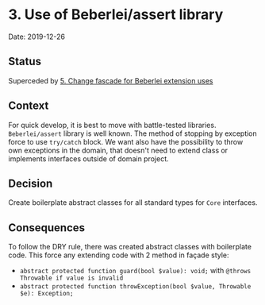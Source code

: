 # 3. Use of Beberlei/assert library

Date: 2019-12-26

## Status

Superceded by [5. Change fascade for Beberlei extension uses](0005-change-fascade-for-beberlei-extension-uses.md)

## Context

For quick develop, it is best to move with battle-tested libraries. `Beberlei/assert` library is well known. The method of stopping by exception force to use `try/catch` block. We want also have the possibility to throw own exceptions in the domain, that doesn't need to extend class or implements interfaces outside of domain project.

## Decision

Create boilerplate abstract classes for all standard types for `Core` interfaces.

## Consequences

To follow the DRY rule, there was created abstract classes with boilerplate code. This force any extending code with 2 method in façade style:
* `abstract protected function guard(bool $value): void;` with `@throws Throwable if value is invalid`
* `abstract protected function throwException(bool $value, Throwable $e): Exception;`
